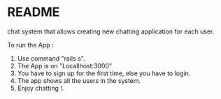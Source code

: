 # README


chat system that allows creating new  chatting application for each user.


To run the App :

1. Use command "rails s".
2. The App is on "Locallhost:3000"
5. You have to sign up for the first time, else you have to login.
6. The app shows all the users in the system.
7. Enjoy chatting !.
